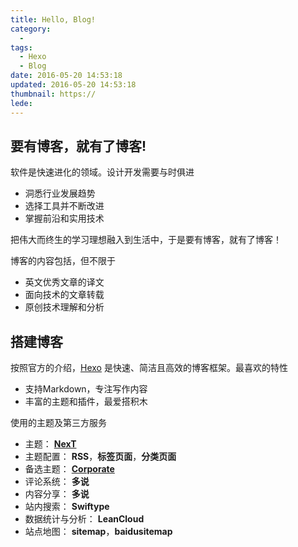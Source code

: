 ```yaml
---
title: Hello, Blog!
category:
  - 
tags:
  - Hexo
  - Blog
date: 2016-05-20 14:53:18
updated: 2016-05-20 14:53:18
thumbnail: https://
lede:
---
```

<!--more-->

## 要有博客，就有了博客!

软件是快速进化的领域。设计开发需要与时俱进
- 洞悉行业发展趋势
- 选择工具并不断改进
- 掌握前沿和实用技术

把伟大而终生的学习理想融入到生活中，于是要有博客，就有了博客！

博客的内容包括，但不限于
- 英文优秀文章的译文
- 面向技术的文章转载
- 原创技术理解和分析

## 搭建博客

按照官方的介绍，[Hexo](https://hexo.io/zh-cn/ "Goto Hexo") 是快速、简洁且高效的博客框架。最喜欢的特性
- 支持Markdown，专注写作内容
- 丰富的主题和插件，最爱搭积木

使用的主题及第三方服务
- 主题： **[NexT](http://theme-next.iissnan.com/ "Goto NexT")** 
- 主题配置： **RSS**，**标签页面**，**分类页面**
- 备选主题： **[Corporate](https://github.com/ptsteadman/hexo-theme-corporate "Goto Corporate")**
- 评论系统： **多说**
- 内容分享： **多说**
- 站内搜索： **Swiftype**
- 数据统计与分析： **LeanCloud**
- 站点地图： **sitemap**，**baidusitemap**